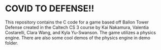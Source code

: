 # COVID TO DEFENSE!!
This repository contains the C code for a game based off Ballon Tower Defense created in the Caltech CS 3 course by Kai Nakamura, Valentia Costarelli, Clara Wang, and Kyla Yu-Swanson. The game utilizes a physics engine. There are also some cool demos of the physics engine in demo folder.
